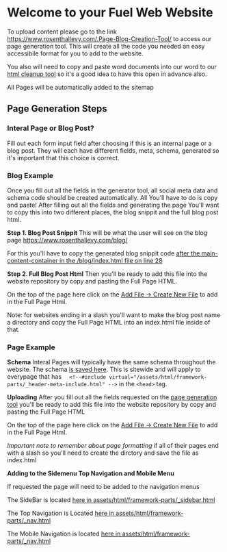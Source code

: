 # Welcome to your Fuel Web Website

To upload content please go to the link <a href="https://www.rosenthallevy.com/.Page-Blog-Creation-Tool/" target="_blank">https://www.rosenthallevy.com/.Page-Blog-Creation-Tool/</a> to access our page generation tool. This will create all the code you needed an easy accessibile format for you to add to the website.

You also will need to copy and paste word documents into our word to our <a href="https://htmlg.com/member/?id=1118397585373913676613138751123757" target="_blank">html cleanup tool</a> so it's a good idea to have this open in advance also. 

All Pages will be automatically added to the sitemap

## Page Generation Steps

### Interal Page or Blog Post?

Fill out each form input field after choosing if this is an internal page or a blog post. They will each have different fields, meta, schema, generated so it's important that this choice is correct.

### Blog Example

Once you fill out all the fields in the generator tool, all social meta data and schema code should be created automatically. All You'll have to do is copy and paste! After filling out all the fields and generating the page You'll want to copy this into two different places, the blog snippit and the full blog post html.

**Step 1. Blog Post Snippit**
This will be what the user will see on the blog page <a href="https://www.rosenthallevy.com/blog/">https://www.rosenthallevy.com/blog/</a> 

For this you'll have to copy the generated blog snippit code <a href="https://github.com/Fuelweb/rosenthallevy/edit/main/blog/index.html">after the main-content-container in the /blog/index.html file on line 28</a>

**Step 2. Full Blog Post Html**
Then you'll be ready to add this file into the website repository by copy and pasting the Full Page HTML.

On the top of the page here click on the <a href="https://github.com/Fuelweb/rosenthallevy/tree/main/blog" target="_blank">Add File -> Create New File</a> to add in the Full Page Html.

Note: for websites ending in a slash you'll want to make the blog post name a directory and copy the Full Page HTML into an index.html file inside of that.

### Page Example

**Schema**
Interal Pages will typically have the same schema throughout the website. The schema <a href="https://github.com/Fuelweb/rosenthallevy/blob/main/assets/html/framework-parts/_header-sitewide-schema.html" target="_blank">is saved here</a>. This is sitewide and will apply to everypage that has `  <!--#include virtual="/assets/html/framework-parts/_header-meta-include.html" -->` in the `<head>` tag.

**Uploading**
After you fill out all the fields requested on the <a href="https://www.rosenthallevy.com/.Page-Blog-Creation-Tool/" target="_blank">page generation tool</a> you'll be ready to add this file into the website repository by copy and pasting the Full Page HTML

On the top of the page here click on the <a href="https://github.com/Fuelweb/rosenthallevy/new/main" target="_blank">Add File -> Create New File</a> to add in the Full Page Html.

_Important note to remember about page formatting_ if all of their pages end with a slash so you'll need to create the dirctory and save the file as index.html

**Adding to the Sidemenu Top Navigation and Mobile Menu**

If requested the page will need to be added to the navigation menus

The SideBar is located <a href="https://github.com/Fuelweb/rosenthallevy/blob/main/assets/html/framework-parts/_sidebar.html" target="_blank">here in assets/html/framework-parts/_sidebar.html</a>

The Top Navigation is Located <a href="https://github.com/Fuelweb/rosenthallevy/blob/main/assets/html/framework-parts/_nav.html" target="_blank">here in assets/html/framework-parts/_nav.html </a>

The Mobile Navigation is located <a href="https://github.com/Fuelweb/rosenthallevy/blob/main/assets/html/framework-parts/_mobilenav.html" target="_blank">here in assets/html/framework-parts/_nav.html </a>
